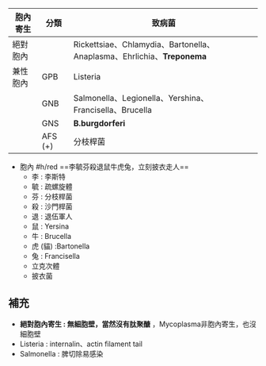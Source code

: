 | 胞內寄生 | 分類    | 致病菌                                                              |
|----------|---------|---------------------------------------------------------------------|
| 絕對胞內 |         | Rickettsiae、Chlamydia、Bartonella、Anaplasma、Ehrlichia、**Treponema** |
| 兼性胞內 | GPB     | Listeria                                                            |
|          | GNB     | Salmonella、Legionella、Yershina、Francisella、Brucella             |
|          | GNS     | **B.burgdorferi**                                                       |
|          | AFS (+) | 分枝桿菌                                                            |
- 胞內 #h/red ==李毓芬殺退鼠牛虎兔，立刻披衣走人==
	- 李 : 李斯特
	- 毓 : 疏螺旋體
	- 芬 : 分枝桿菌
	- 殺 : 沙門桿菌
	- 退 : 退伍軍人
	- 鼠 : Yersina
	- 牛 : Brucella
	- 虎 (貓) :Bartonella
	- 兔 : Francisella  
	- 立克次體  
	- 披衣菌
## 補充
- **絕對胞內寄生 : 無細胞壁，當然沒有肽聚醣** ，Mycoplasma非胞內寄生，也沒細胞壁
- Listeria : internalin、actin filament tail
- Salmonella : 脾切除易感染
